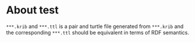 # About test

`***.krib` and `***.ttl` is a pair and turtle file generated from `***.krib` and the corresponding `***.ttl` should be equivalent in terms of RDF semantics.
